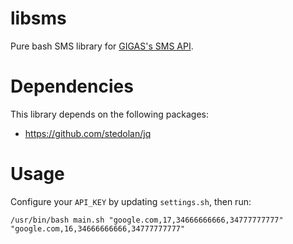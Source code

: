 # libsms
Pure bash SMS library for [GIGAS's SMS API](https://sms.gigas.com/api/3.0/docs/).

# Dependencies
This library depends on the following packages:

- https://github.com/stedolan/jq

# Usage
Configure your `API_KEY` by updating `settings.sh`, then run:

```
/usr/bin/bash main.sh "google.com,17,34666666666,34777777777" "google.com,16,34666666666,34777777777"
```

